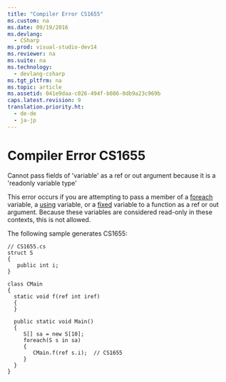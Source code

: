 ```yaml
---
title: "Compiler Error CS1655"
ms.custom: na
ms.date: 09/19/2016
ms.devlang: 
  - CSharp
ms.prod: visual-studio-dev14
ms.reviewer: na
ms.suite: na
ms.technology: 
  - devlang-csharp
ms.tgt_pltfrm: na
ms.topic: article
ms.assetid: 041e9daa-c026-494f-b086-0db9a23c969b
caps.latest.revision: 9
translation.priority.ht: 
  - de-de
  - ja-jp
---
```

# Compiler Error CS1655
Cannot pass fields of 'variable' as a ref or out argument because it is a 'readonly variable type'  
  
 This error occurs if you are attempting to pass a member of a [foreach](../Topic/foreach,%20in%20\(C%23%20Reference\).md) variable, a [using](../Topic/using%20Statement%20\(C%23%20Reference\).md) variable, or a [fixed](../vs140/fixed-Statement--C#-Reference-.md) variable to a function as a ref or out argument. Because these variables are considered read-only in these contexts, this is not allowed.  
  
 The following sample generates CS1655:  
  
```  
// CS1655.cs  
struct S   
{  
   public int i;  
}  
  
class CMain  
{  
  static void f(ref int iref)  
  {  
  }  
  
  public static void Main()  
  {  
     S[] sa = new S[10];  
     foreach(S s in sa)  
     {  
        CMain.f(ref s.i);  // CS1655  
     }  
  }  
}  
```